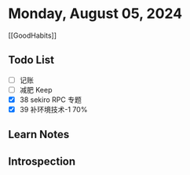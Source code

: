 # Monday, August 05, 2024

[[GoodHabits]]

## Todo List

- [ ] 记账
- [ ] 减肥 Keep
- [x] 38 sekiro RPC 专题
- [x] 39 补环境技术-1 70%

## Learn Notes

## Introspection
